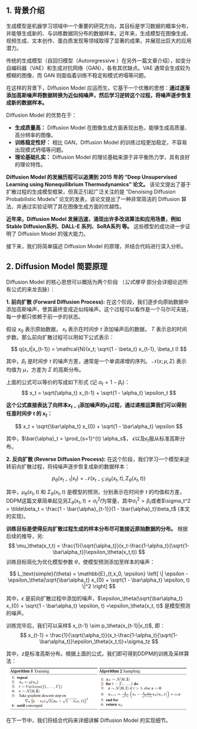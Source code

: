 ## 1. 背景介绍

生成模型是机器学习领域中一个重要的研究方向，其目标是学习数据的概率分布，并能够生成新的、与训练数据同分布的数据样本。近年来，生成模型在图像生成、视频生成、文本创作、蛋白质发现等领域取得了显著的成果，并展现出巨大的应用潜力。

传统的生成模型（自回归模型（Autoregressive ）在另外一篇文章介绍），如变分自编码器（VAE）和生成对抗网络（GAN），各有其优缺点。VAE 通常会生成较为模糊的图像，而 GAN 则面临着训练不稳定和模式坍塌等问题。

在这样的背景下，Diffusion Model 应运而生。它基于一个优雅的思想：**通过逐渐添加高斯噪声将数据转换为近似纯噪声，然后学习逆转这个过程，将噪声逐步恢复成新的数据样本。**

Diffusion Model 的优势在于：

* **生成质量高：** Diffusion Model 在图像生成方面表现出色，能够生成高质量、高分辨率的图像。
* **训练稳定性好：** 相比 GAN，Diffusion Model 的训练过程更加稳定，不容易出现模式坍塌等问题。
* **理论基础扎实：** Diffusion Model 的理论基础来源于非平衡热力学，具有良好的理论特性。


**Diffusion Model 的发展历程可以追溯到 2015 年的 “Deep Unsupervised Learning using Nonequilibrium Thermodynamics” 论文。** 该论文提出了基于扩散过程的生成模型框架，但真正引起广泛关注的是 “Denoising Diffusion Probabilistic Models” 论文的发表，该论文提出了一种非常简洁的 Diffusion 算法，并通过实验证明了其在图像生成方面的优越性。

**近年来，Diffusion Model 发展迅速，涌现出许多改进算法和应用场景，例如 Stable Diffusion系列、DALL-E 系列、SoRA系列 等。** 这些模型的成功进一步证明了 Diffusion Model 的强大能力。


接下来，我们将简单描述 Diffusion Model 的原理，并结合代码进行深入分析。
## 2. Diffusion Model 简要原理

Diffusion Model 的核心思想可以概括为两个阶段 （*公式推导* 部分会详细论述所有公式的来龙去脉）：

**1. 前向扩散 (Forward Diffusion Process):**  在这个阶段，我们逐步向原始数据中添加高斯噪声，使其最终变成近似纯噪声。这个过程可以看作是一个马尔可夫链，每一步都只依赖于前一步的状态。

假设  $x_0$  表示原始数据，  $x_t$  表示在时间步  $t$  添加噪声后的数据，  $T$  表示总的时间步数。那么前向扩散过程可以用如下公式表示：


$$
q(x_t|x_{t-1}) = \mathcal{N}(x_t; \sqrt{1 - \beta_t} x_{t-1}, \beta_t I)
$$

其中，$\beta_t$  是时间步  $t$  的噪声方差，通常是一个单调递增的序列。 $\mathcal{N}(x; \mu, \Sigma)$ 表示均值为 $\mu$，方差为 $\Sigma$ 的高斯分布。

上面的公式可以等价的写成如下形式 (记 $\alpha_t = 1 - \beta_t$)：
$$
x_t = \sqrt{\alpha_t} x_{t-1} + \sqrt{1 - \alpha_t} \epsilon_t
$$

**这个公式直接表达了向样本$x_{t-1}$添加噪声的$\epsilon_t$过程，通过递推运算我们可以得到任意时间步 $t$ 的  $x_t$：**


$$
x_t = \sqrt{\bar\alpha_t} x_{0}  + \sqrt{1 - \bar\alpha_t} \epsilon
$$

其中，$\bar{\alpha}_t = \prod_{s=1}^{t} \alpha_s$， $\epsilon$以及$\epsilon_t$服从标准高斯分布。

**2. 反向扩散 (Reverse Diffusion Process):**  在这个阶段，我们学习一个模型来逆转前向扩散过程，将纯噪声逐步恢复成新的数据样本：


$$
p_\theta(x_{t-1}|x_t) = \mathcal{N}(x_{t-1}; \mu_\theta(x_t, t), \Sigma_\theta(x_t, t))
$$

其中，$\mu_\theta(x_t, t)$ 和 $\Sigma_\theta(x_t, t)$  是模型的预测，分别表示在时间步  $t$  的均值和方差，DDPM这篇文章简单起见另$\Sigma_\theta(x_t,t) = \sigma^2_t I$为常量，其中$\sigma_t^2 = \beta_t$或者$\sigma_t^2 = \tilde\beta_t =  \frac{1 - \bar{\alpha}_{t-1}}{1 - \bar{\alpha}_t}\beta_t$ (本文的实现)。

**训练目标是使得反向扩散过程生成的样本分布尽可能接近原始数据的分布。** 根据后续的推导，另:
$$
\mu_\theta(x_t,t) = \frac{1}{\sqrt{\alpha_t}}(x_t-\frac{1-\alpha_t}{\sqrt{1-\bar\alpha_t}}\epsilon_\theta(x_t,t))
$$
训练目标简化为优化模型参数  $\theta$，使模型预测添加至样本的噪声：


$$
L_\text{simple}(\theta) = \mathbb{E}_{t,x_0, \epsilon} \left[ \| \epsilon - \epsilon_\theta(\sqrt{\bar\alpha_t} x_{0}  + \sqrt{1 - \bar\alpha_t} \epsilon, t) \|^2 \right]
$$

其中，$\epsilon$ 是前向扩散过程中添加的噪声，$\epsilon_\theta(\sqrt{\bar\alpha_t} x_{0}  + \sqrt{1 - \bar\alpha_t} \epsilon, t) =\epsilon_\theta(x_t, t)$ 是模型预测的噪声。

训练完毕后，我们可以采样$ x_{t-1} \sim p_\theta(x_{t-1}|x_t)$, 即：
$$
x_{t-1} = \frac{1}{\sqrt{\alpha_t}}(x_t-\frac{1-\alpha_t}{\sqrt{1-\bar\alpha_t}}\epsilon_\theta(x_t,t))+\sigma_tz
$$

其中，$z$是标准高斯分布。根据上面的公式，我们即可得到DDPM的训练及采样算法：
<img src="images/Algorithm.png" alt="Algorithm" width="1500"/>

在下一节中，我们将结合代码来详细讲解 Diffusion Model 的实现细节。

